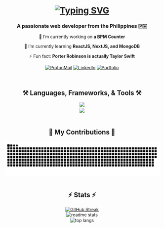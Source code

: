<h1 align="center">
    <a href="https://git.io/typing-svg"><img src="https://readme-typing-svg.herokuapp.com?font=JetBrains+Mono&size=35&duration=3000&pause=1000&color=F5B92F&center=true&vCenter=true&width=600&lines=Hi+there+%F0%9F%91%8B;I'm+Christian+Roed+Boyles" alt="Typing SVG" /></a>
</h1>

<h3 align="center">A passionate web developer from the Philippines 🇵🇭</h3>

<div align="center">
  
  🔭 I’m currently working on **a BPM Counter**
  
  🌱 I’m currently learning **ReactJS, NextJS, and MongoDB**
  
  ⚡ Fun fact: **Porter Robinson is actually Taylor Swift**
  
</div>

<div align="center">
  
  [![ProtonMail](https://img.shields.io/badge/ProtonMail-333333?style=for-the-badge&logo=protonmail&logoColor=6d4aff)](mailto:christianroedpboyles@protonmail.com) [![LinkedIn](https://img.shields.io/badge/LinkedIn-0077B5?style=for-the-badge&logo=linkedin&logoColor=white)](https://www.linkedin.com/in/christian-roed-boyles/) [![Portfolio](https://img.shields.io/badge/Portfolio-FF5722?style=for-the-badge&logo=todoist&logoColor=white)](https://portfolio-roed.vercel.app/)

</div>

<br/>
<h2 align="center">⚒️ Languages, Frameworks, & Tools ⚒️</h2>
<div align="center">
    <img src="https://skillicons.dev/icons?i=html,css,javascript,typescript,react,tailwind,mui,nextjs,vuejs" /><br/>
    <img src="https://skillicons.dev/icons?i=vscode,github,git,nodejs,python,mongodb,mysql" />
</div>

<br/>
<div align="center">
  <h2>🐍 My Contributions 🐍</h2>
  <img alt="snake eating my contributions" src="https://raw.githubusercontent.com/rockyroed/rockyroed/refs/heads/output/github-contribution-grid-snake-dark.svg" />
</div>

<br/>
<h2 align="center">⚡ Stats ⚡</h2>
<div align=center>
  <a href="https://git.io/streak-stats"><img src="https://github-readme-streak-stats-rockyroed.vercel.app?user=rockyroed&theme=gruvbox&border_radius=3&card_width=600" alt="GitHub Streak" /></a>
  <br/>
  <img width=390 src="https://github-readme-stats-ruddy-mu-64.vercel.app/api?username=rockyroed&count_private=true&show_icons=true&theme=gruvbox&border_radius=3" alt="readme stats" />
  <br/>
  <img width=325 align="center" src="https://github-readme-stats-ruddy-mu-64.vercel.app/api/top-langs/?username=rockyroed&langs_count=8&layout=compact&theme=gruvbox&border_radius=3&size_weight=0.5&count_weight=0.5&exclude_repo=github-readme-stats" alt="top langs" />
</div>
